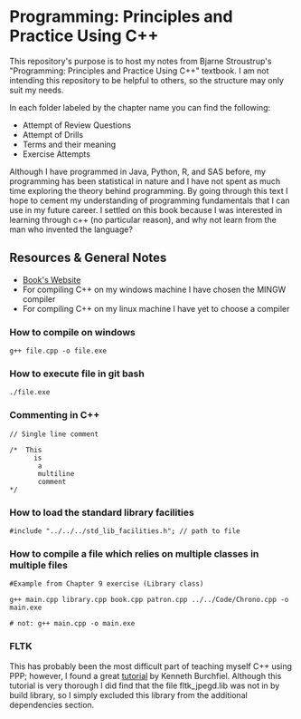 # Programming: Principles and Practice Using C++
This repository's purpose is to host my notes from Bjarne Stroustrup's "Programming: Principles and Practice Using C++" textbook. I am not intending this repository to be helpful to others, so the structure may only suit my needs.

In each folder labeled by the chapter name you can find the following:
+ Attempt of Review Questions
+ Attempt of Drills
+ Terms and their meaning
+ Exercise Attempts

Although I have programmed in Java, Python, R, and SAS before, my programming has been statistical in nature and I have not spent as much time exploring the theory behind programming. By going through this text I hope to cement my understanding of programming fundamentals that I can use in my future career. I settled on this book because I was interested in learning through c++ (no particular reason), and why not learn from the man who invented the language? 

## Resources & General Notes
+ [Book's Website](http://www.stroustrup.com/Programming/)
+ For compiling C++ on my windows machine I have chosen the MINGW compiler
+ For compiling C++ on my linux machine I have yet to choose a compiler

### How to compile on windows
```
g++ file.cpp -o file.exe
```

### How to execute file in git bash

```
./file.exe
```

### Commenting in C++
```
// Single line comment

/*  This
      is
       a
       multiline
       comment
*/
```

### How to load the standard library facilities
```
#include "../../../std_lib_facilities.h"; // path to file
```

### How to compile a file which relies on multiple classes in multiple files
```
#Example from Chapter 9 exercise (Library class)

g++ main.cpp library.cpp book.cpp patron.cpp ../../Code/Chrono.cpp -o main.exe

# not: g++ main.cpp -o main.exe

```

### FLTK
This has probably been the most difficult part of teaching myself C++ using PPP; however, I found a great [tutorial](https://www.youtube.com/watch?v=6sNKtyl4hQM&t=909s) by Kenneth Burchfiel. Although this tutorial is very thorough I did find that the file fltk_jpegd.lib was not in by build library, so I simply excluded this library from the additional dependencies section.
